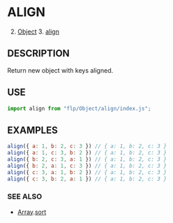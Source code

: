 # ALIGN

2. [Object](../README.md)
    3. [align](./README.md)

## DESCRIPTION

Return new object with keys aligned.


## USE 

```javascript
import align from "flp/Object/align/index.js";
```

## EXAMPLES

```javascript
align({ a: 1, b: 2, c: 3 }) // { a: 1, b: 2, c: 3 }
align({ a: 1, c: 3, b: 2 }) // { a: 1, b: 2, c: 3 }
align({ b: 2, c: 3, a: 1 }) // { a: 1, b: 2, c: 3 }
align({ b: 2, a: 1, c: 3 }) // { a: 1, b: 2, c: 3 }
align({ c: 3, a: 1, b: 2 }) // { a: 1, b: 2, c: 3 }
align({ c: 3, b: 2, a: 1 }) // { a: 1, b: 2, c: 3 }
```

### SEE ALSO

- [Array](../../Array/README.md).[sort](../../Array/sort/README.md)
